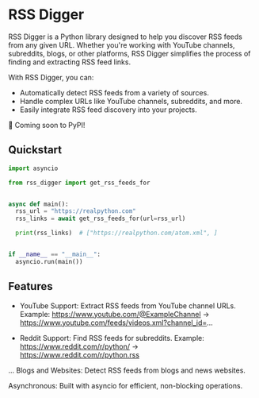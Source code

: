 # RSS Digger

RSS Digger is a Python library designed to help you discover RSS feeds from any given URL.
Whether you're working with YouTube channels, subreddits, blogs, or other platforms, RSS Digger simplifies the process
of finding and extracting RSS feed links.

With RSS Digger, you can:

- Automatically detect RSS feeds from a variety of sources.
- Handle complex URLs like YouTube channels, subreddits, and more.
- Easily integrate RSS feed discovery into your projects.

🚀 Coming soon to PyPI!

## Quickstart

```python
import asyncio

from rss_digger import get_rss_feeds_for


async def main():
  rss_url = "https://realpython.com"
  rss_links = await get_rss_feeds_for(url=rss_url)

  print(rss_links)  # ["https://realpython.com/atom.xml", ]


if __name__ == "__main__":
  asyncio.run(main())
```

## Features

- YouTube Support: Extract RSS feeds from YouTube channel URLs.
  Example: https://www.youtube.com/@ExampleChannel → https://www.youtube.com/feeds/videos.xml?channel_id=...


- Reddit Support: Find RSS feeds for subreddits.
  Example: https://www.reddit.com/r/python/ → https://www.reddit.com/r/python.rss

...
Blogs and Websites: Detect RSS feeds from blogs and news websites.

Asynchronous: Built with asyncio for efficient, non-blocking operations.

